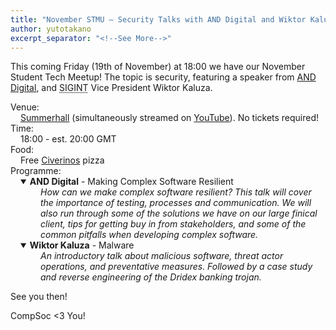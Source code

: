 ```yaml
---
title: "November STMU — Security Talks with AND Digital and Wiktor Kaluza"
author: yutotakano
excerpt_separator: "<!--See More-->"
---
```


<p>This coming Friday (<time datetime="2021-11-19 18:00Z">19th of November</time>) at 18:00 we have our November Student Tech Meetup! The topic is security, featuring a speaker from <a href="https://www.and.digital/join/open-roles">AND Digital</a>, and <abbr title="Cybersecurity Special Interest Group">SIGINT</abbr> Vice President Wiktor Kaluza.</p>
<dl><!--The following dt/dd are on one line to make the automatically generated excerpt (meta-description tag) cleaner-->
    <dt>Venue:</dt> <dd style="margin-left: 1rem"><a href="https://www.google.com/maps/place/Summerhall/@55.9397607,-3.1843592,17z/data=!3m1!4b1!4m5!3m4!1s0x4887c7ab4f3c20b3:0x968ae53d8cca2663!8m2!3d55.9397678!4d-3.182131">Summerhall</a> (simultaneously streamed on <a href="https://www.youtube.com/channel/UCOEMTnIKR29AnSVVdLQZg3Q" title="Click to go to the CompSoc YouTube channel">YouTube</a>). No tickets required!</dd>
    <dt>Time:</dt> <dd style="margin-left: 1rem">18:00 - est. 20:00 GMT</dd>
    <dt>Food:</dt> <dd style="margin-left: 1rem">Free <a href="https://www.civerinosslice.com/" title="Click to go to the Civerinos website">Civerinos</a> pizza</dd>
    <dt>Programme:</dt>
    <!--See More-->
    <dd style="margin-left: 1rem">
        <details open>
            <summary><b>AND Digital</b> - Making Complex Software Resilient</summary>
            <quote style="font-style: italic; display: block; padding-left: 2rem">
                How can we make complex software resilient? This talk will cover the importance of testing, processes and communication. We will also run through some of the solutions we have on our large finical client, tips for getting buy in from stakeholders, and some of the common pitfalls when developing complex software.
            </quote>
        </details>
        <details open>
            <summary><b>Wiktor Kaluza</b> - Malware</summary>
            <quote style="font-style: italic; display: block; padding-left: 2rem">
                An introductory talk about malicious software, threat actor operations, and preventative measures. Followed by a case study and reverse engineering of the Dridex banking trojan.
            </quote>
        </details>
    </dd>
</dl>

<p>See you then!</p>

<p>CompSoc &lt;3 You!</p>
